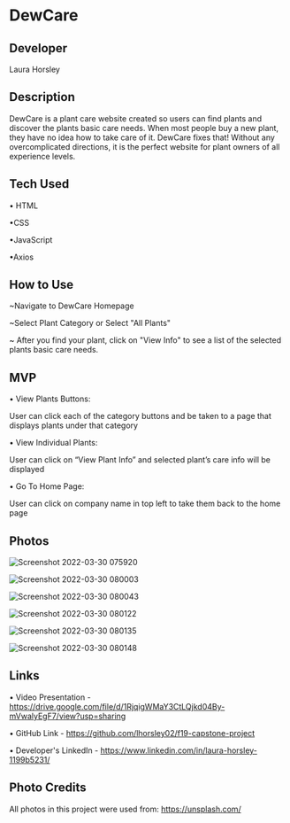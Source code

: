 # DewCare

## Developer
Laura Horsley

## Description
DewCare is a plant care website created so users can find plants and discover the plants basic care needs. When most people buy a new plant, they have no idea how to take care of it. DewCare fixes that! Without any overcomplicated directions, it is the perfect website for plant owners of all experience levels.

## Tech Used
• HTML

•CSS

•JavaScript

•Axios


## How to Use
~Navigate to DewCare Homepage

~Select Plant Category or Select "All Plants"

~ After you find your plant, click on "View Info" to see a list of the selected plants basic care needs.

## MVP
• View Plants Buttons:

  User can click each of the category buttons and be taken to a page that displays plants under that category

• View Individual Plants:

  User can click on “View Plant Info” and selected plant’s care info will be displayed

• Go To Home Page:


  User can click on company name in top left to take them back to the home page 


## Photos
![Screenshot 2022-03-30 075920](https://user-images.githubusercontent.com/99216496/160866643-b986c92e-e362-456e-a882-4daa460ca3ef.png)


![Screenshot 2022-03-30 080003](https://user-images.githubusercontent.com/99216496/160866698-14c6e7d2-49d1-4d46-a531-0905dcb4bab8.png)


![Screenshot 2022-03-30 080043](https://user-images.githubusercontent.com/99216496/160866728-c382be5c-10dc-4fb1-8249-e8168303038c.png)


![Screenshot 2022-03-30 080122](https://user-images.githubusercontent.com/99216496/160866757-8ebbf7b6-95d1-461d-9355-f82a32fda613.png)


![Screenshot 2022-03-30 080135](https://user-images.githubusercontent.com/99216496/160866788-890d1904-d260-4124-ad1f-97d9b3ed652f.png)


![Screenshot 2022-03-30 080148](https://user-images.githubusercontent.com/99216496/160866809-dff8e9e1-d022-4e9c-a90e-01523f550c7c.png)



## Links
• Video Presentation - https://drive.google.com/file/d/1RjqigWMaY3CtLQjkd04By-mVwalyEgF7/view?usp=sharing 

• GitHub Link - https://github.com/lhorsley02/f19-capstone-project

• Developer's LinkedIn - https://www.linkedin.com/in/laura-horsley-1199b5231/

## Photo Credits
All photos in this project were used from: https://unsplash.com/
